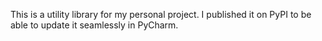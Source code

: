 This is a utility library for my personal project. I published it on PyPI to be able to update it seamlessly in PyCharm.